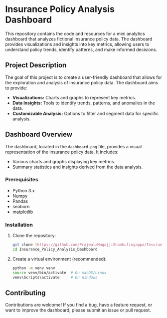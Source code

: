 # Insurance Policy Analysis Dashboard

This repository contains the code and resources for a mini analytics dashboard that analyzes fictional insurance policy data. The dashboard provides visualizations and insights into key metrics, allowing users to understand policy trends, identify patterns, and make informed decisions.

## Project Description

The goal of this project is to create a user-friendly dashboard that allows for the exploration and analysis of insurance policy data. The dashboard aims to provide:

* **Visualizations:** Charts and graphs to represent key metrics.
* **Data Insights:** Tools to identify trends, patterns, and anomalies in the data.
* **Customizable Analysis:** Options to filter and segment data for specific analysis.

## Dashboard Overview

The dashboard, located in the `dashboard.png` file, provides a visual representation of the insurance policy data. It includes:

* Various charts and graphs displaying key metrics.
* Summary statistics and insights derived from the data analysis.

### Prerequisites

* Python 3.x
* Numpy
* Pandas
* seaborn
* matplotlib

### Installation

1.  Clone the repository:

    ```bash
    git clone [https://github.com/PrajwalaMugajjiShambulingappa/Insurance_Policy_Analysis_Dashboard.git](https://www.google.com/search?q=https://github.com/PrajwalaMugajjiShambulingappa/Insurance_Policy_Analysis_Dashboard.git)
    cd Insurance_Policy_Analysis_Dashboard
    ```

2.  Create a virtual environment (recommended):

    ```bash
    python -m venv venv
    source venv/bin/activate  # On macOS/Linux
    venv\Scripts\activate     # On Windows
    ```


## Contributing

Contributions are welcome! If you find a bug, have a feature request, or want to improve the dashboard, please submit an issue or pull request.
